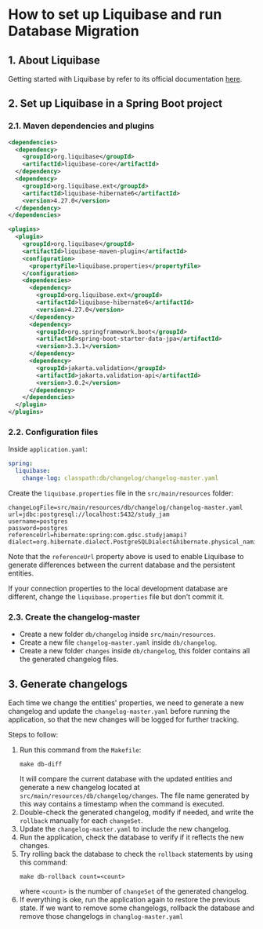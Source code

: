 # How to set up Liquibase and run Database Migration

## 1. About Liquibase
Getting started with Liquibase by refer to its official documentation [here](https://docs.liquibase.com/start/home.html).

## 2. Set up Liquibase in a Spring Boot project
### 2.1. Maven dependencies and plugins
```xml
<dependencies>
  <dependency>
    <groupId>org.liquibase</groupId>
    <artifactId>liquibase-core</artifactId>
  </dependency>
  <dependency>
    <groupId>org.liquibase.ext</groupId>
    <artifactId>liquibase-hibernate6</artifactId>
    <version>4.27.0</version>
  </dependency>
</dependencies>
```
```xml
<plugins>
  <plugin>
    <groupId>org.liquibase</groupId>
    <artifactId>liquibase-maven-plugin</artifactId>
    <configuration>
      <propertyFile>liquibase.properties</propertyFile>
    </configuration>
    <dependencies>
      <dependency>
        <groupId>org.liquibase.ext</groupId>
        <artifactId>liquibase-hibernate6</artifactId>
        <version>4.27.0</version>
      </dependency>
      <dependency>
        <groupId>org.springframework.boot</groupId>
        <artifactId>spring-boot-starter-data-jpa</artifactId>
        <version>3.3.1</version>
      </dependency>
      <dependency>
        <groupId>jakarta.validation</groupId>
        <artifactId>jakarta.validation-api</artifactId>
        <version>3.0.2</version>
      </dependency>
    </dependencies>
  </plugin>
</plugins>
```

### 2.2. Configuration files
Inside `application.yaml`:
```yaml
spring:
  liquibase:
    change-log: classpath:db/changelog/changelog-master.yaml
```

Create the `liquibase.properties` file in the `src/main/resources` folder:
```properties
changeLogFile=src/main/resources/db/changelog/changelog-master.yaml
url=jdbc:postgresql://localhost:5432/study_jam
username=postgres
password=postgres
referenceUrl=hibernate:spring:com.gdsc.studyjamapi?dialect=org.hibernate.dialect.PostgreSQLDialect&hibernate.physical_naming_strategy=org.hibernate.boot.model.naming.CamelCaseToUnderscoresNamingStrategy&hibernate.implicit_naming_strategy=org.springframework.boot.orm.jpa.hibernate.SpringImplicitNamingStrategy
```
Note that the `referenceUrl` property above is used to enable Liquibase to generate differences between the current database and the persistent entities.

If your connection properties to the local development database are different, change the `liquibase.properties` file but don't commit it.

### 2.3. Create the changelog-master
- Create a new folder `db/changelog` inside `src/main/resources`.
- Create a new file `changelog-master.yaml` inside `db/changelog`.
- Create a new folder `changes` inside `db/changelog`, this folder contains all the generated changelog files.

## 3. Generate changelogs
Each time we change the entities' properties, we need to generate a new changelog and update the `changelog-master.yaml` before running the application, so that the new changes will be logged for further tracking.

Steps to follow:
1. Run this command from the `Makefile`:
    ```shell
    make db-diff
    ```
   It will compare the current database with the updated entities and generate a new changelog located at `src/main/resources/db/changelog/changes`. The file name generated by this way contains a timestamp when the command is executed.
2. Double-check the generated changelog, modify if needed, and write the `rollback` manually for each `changeSet`.
3. Update the `changelog-master.yaml` to include the new changelog.
4. Run the application, check the database to verify if it reflects the new changes.
5. Try rolling back the database to check the `rollback` statements by using this command:
    ```shell
    make db-rollback count=<count>
    ```
   where `<count>` is the number of `changeSet` of the generated changelog.
6. If everything is oke, run the application again to restore the previous state. If we want to remove some changelogs, rollback the database and remove those changelogs in `changlog-master.yaml`
